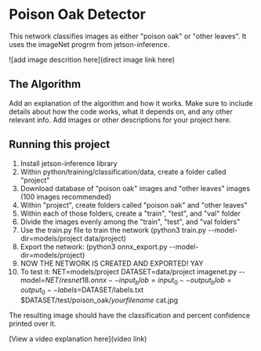# Poison Oak Detector

 This network classifies images as either "poison oak" or "other leaves". It uses the imageNet progrm from jetson-inference. 

![add image descrition here](direct image link here)

## The Algorithm

Add an explanation of the algorithm and how it works. Make sure to include details about how the code works, what it depends on, and any other relevant info. Add images or other descriptions for your project here. 

## Running this project

1. Install jetson-inference library
2. Within python/training/classification/data, create a folder called "project"
3. Download database of "poison oak" images and "other leaves" images (100 images recommended)
4. Within "project", create folders called "poison oak" and "other leaves"
5. Within each of those folders, create a "train", "test", and "val" folder
6. Divide the images evenly among the "train", "test", and "val folders" 
7. Use the train.py file to train the network (python3 train.py --model-dir=models/project data/project)
8. Export the network: (python3 onnx_export.py --model-dir=models/project)
9. NOW THE NETWORK IS CREATED AND EXPORTED! YAY
10. To test it: 
NET=models/project
DATASET=data/project
imagenet.py --model=$NET/resnet18.onnx --input_blob=input_0 --output_blob=output_0 --labels=$DATASET/labels.txt $DATASET/test/poison_oak/*yourfilename* cat.jpg

The resulting image should have the classification and percent confidence printed over it. 

[View a video explanation here](video link)

